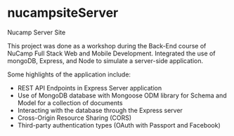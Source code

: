 # nucampsiteServer
Nucamp Server Site

This project was done as a workshop during the Back-End course of NuCamp Full Stack Web and Mobile Development. Integrated the use of mongoDB, Express, and Node to simulate a server-side application. 

Some highlights of the application include:
- REST API Endpoints in Express Server application
- Use of MongoDB database with Mongoose ODM library for Schema and Model for a collection of documents
- Interacting with the database through the Express server
- Cross-Origin Resource Sharing (CORS)
- Third-party authentication types (OAuth with Passport and Facebook)

